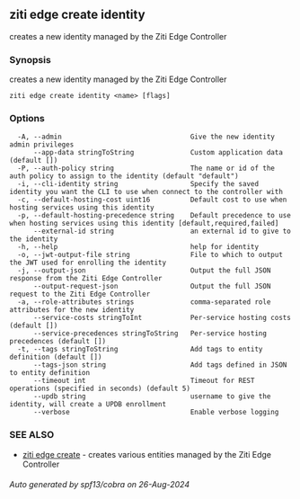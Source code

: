 ## ziti edge create identity

creates a new identity managed by the Ziti Edge Controller

### Synopsis

creates a new identity managed by the Ziti Edge Controller

```
ziti edge create identity <name> [flags]
```

### Options

```
  -A, --admin                                Give the new identity admin privileges
      --app-data stringToString              Custom application data (default [])
  -P, --auth-policy string                   The name or id of the auth policy to assign to the identity (default "default")
  -i, --cli-identity string                  Specify the saved identity you want the CLI to use when connect to the controller with
  -c, --default-hosting-cost uint16          Default cost to use when hosting services using this identity
  -p, --default-hosting-precedence string    Default precedence to use when hosting services using this identity [default,required,failed]
      --external-id string                   an external id to give to the identity
  -h, --help                                 help for identity
  -o, --jwt-output-file string               File to which to output the JWT used for enrolling the identity
  -j, --output-json                          Output the full JSON response from the Ziti Edge Controller
      --output-request-json                  Output the full JSON request to the Ziti Edge Controller
  -a, --role-attributes strings              comma-separated role attributes for the new identity
      --service-costs stringToInt            Per-service hosting costs (default [])
      --service-precedences stringToString   Per-service hosting precedences (default [])
  -t, --tags stringToString                  Add tags to entity definition (default [])
      --tags-json string                     Add tags defined in JSON to entity definition
      --timeout int                          Timeout for REST operations (specified in seconds) (default 5)
      --updb string                          username to give the identity, will create a UPDB enrollment
      --verbose                              Enable verbose logging
```

### SEE ALSO

* [ziti edge create](../create.md)	 - creates various entities managed by the Ziti Edge Controller

###### Auto generated by spf13/cobra on 26-Aug-2024

